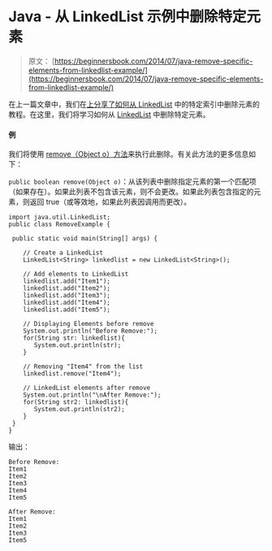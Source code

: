 # Java - 从 LinkedList 示例中删除特定元素

> 原文： [https://beginnersbook.com/2014/07/java-remove-specific-elements-from-linkedlist-example/](https://beginnersbook.com/2014/07/java-remove-specific-elements-from-linkedlist-example/)

在上一篇文章中，我们在[上分享了如何从 LinkedList](https://beginnersbook.com/2014/07/java-remove-element-from-a-specific-index-in-linkedlist-example/ "Java – Remove element from a specific index in LinkedList example") 中的特定索引中删除元素的教程。在这里，我们将学习如何从 [LinkedList](https://beginnersbook.com/2013/12/linkedlist-in-java-with-example/ "LinkedList in Java with Example") 中删除特定元素。

#### 例

我们将使用 [remove（Object o）方法](https://docs.oracle.com/javase/7/docs/api/java/util/LinkedList.html#remove(java.lang.Object))来执行此删除。有关此方法的更多信息如下：

`public boolean remove(Object o)`：从该列表中删除指定元素的第一个匹配项（如果存在）。如果此列表不包含该元素，则不会更改。如果此列表包含指定的元素，则返回 true（或等效地，如果此列表因调用而更改）。

```
import java.util.LinkedList;
public class RemoveExample {

 public static void main(String[] args) {

    // Create a LinkedList
    LinkedList<String> linkedlist = new LinkedList<String>();

    // Add elements to LinkedList
    linkedlist.add("Item1");
    linkedlist.add("Item2");
    linkedlist.add("Item3");
    linkedlist.add("Item4");
    linkedlist.add("Item5");

    // Displaying Elements before remove
    System.out.println("Before Remove:");
    for(String str: linkedlist){
       System.out.println(str);
    }

    // Removing "Item4" from the list
    linkedlist.remove("Item4");

    // LinkedList elements after remove
    System.out.println("\nAfter Remove:");
    for(String str2: linkedlist){
       System.out.println(str2);
    }
 }
}
```

输出：

```
Before Remove:
Item1
Item2
Item3
Item4
Item5

After Remove:
Item1
Item2
Item3
Item5
```